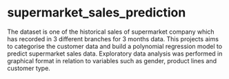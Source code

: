 # supermarket_sales_prediction

The dataset is one of the historical sales of supermarket company which has recorded in 3 different branches for 3 months data. This projects aims to categorise the customer data and build a polynomial regression model to predict supermarket sales data. Exploratory data analysis was performed in graphical format in relation to variables such as gender, product lines and customer type.
